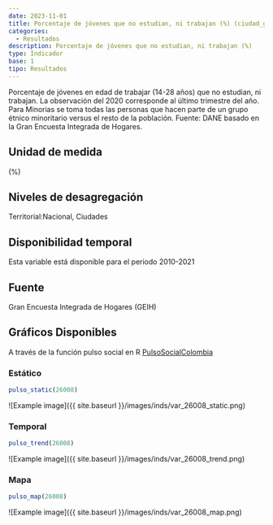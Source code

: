 ```yaml
---
date: 2023-11-01
title: Porcentaje de jóvenes que no estudian, ni trabajan (%) (ciudad_gen)
categories:
  - Resultados
description: Porcentaje de jóvenes que no estudian, ni trabajan (%)
type: Indicador
base: 1
tipo: Resultados
--- 
```


Porcentaje de jóvenes en edad de trabajar (14-28 años) que no estudian, ni trabajan. La observación del 2020 corresponde al último trimestre del año. Para Minorias se toma todas las personas que hacen parte de un grupo étnico minoritario versus el resto de la población.
Fuente: DANE basado en la Gran Encuesta Integrada de Hogares.

## Unidad de medida
(%)

## Niveles de desagregación
Territorial:Nacional, Ciudades

## Disponibilidad temporal
Esta variable está disponible para el periodo 2010-2021

## Fuente
Gran Encuesta Integrada de Hogares (GEIH)

## Gráficos Disponibles

A través de la función pulso social en R [PulsoSocialColombia](https://github.com/pulsosocialcolombia/PulsoSocialColombia)

### Estático

``` R
pulso_static(26008)
```

![Example image]({{ site.baseurl }}/images/inds/var_26008_static.png)

### Temporal

``` R
pulso_trend(26008)
```

![Example image]({{ site.baseurl }}/images/inds/var_26008_trend.png)

### Mapa

``` R
pulso_map(26008)
```

![Example image]({{ site.baseurl }}/images/inds/var_26008_map.png)